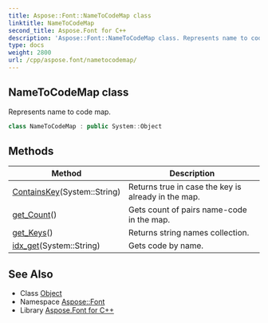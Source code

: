 ```yaml
---
title: Aspose::Font::NameToCodeMap class
linktitle: NameToCodeMap
second_title: Aspose.Font for C++
description: 'Aspose::Font::NameToCodeMap class. Represents name to code map in C++.'
type: docs
weight: 2800
url: /cpp/aspose.font/nametocodemap/
---
```

## NameToCodeMap class


Represents name to code map.

```cpp
class NameToCodeMap : public System::Object
```

## Methods

| Method | Description |
| --- | --- |
| [ContainsKey](./containskey/)(System::String) | Returns true in case the key is already in the map. |
| [get_Count](./get_count/)() | Gets count of pairs name-code in the map. |
| [get_Keys](./get_keys/)() | Returns string names collection. |
| [idx_get](./idx_get/)(System::String) | Gets code by name. |
## See Also

* Class [Object](../../system/object/)
* Namespace [Aspose::Font](../)
* Library [Aspose.Font for C++](../../)
